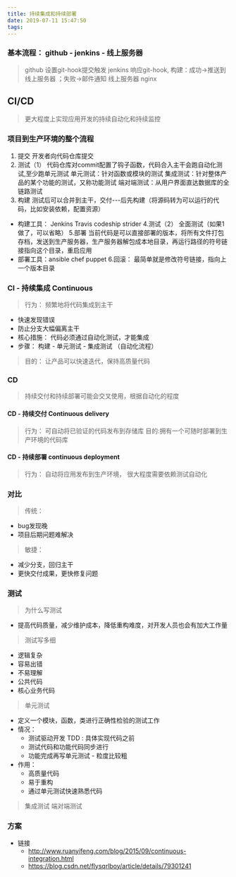 ```yaml
---
title: 持续集成和持续部署
date: 2019-07-11 15:47:50
tags:
---
```

### 基本流程： github - jenkins - 线上服务器
> github 设置git-hook提交触发
> jenkins 响应git-hook, 构建：成功->推送到线上服务器 ；失败->邮件通知
> 线上服务器 nginx

## CI/CD
> 更大程度上实现应用开发的持续自动化和持续监控
### 项目到生产环境的整个流程
1. 提交 开发者向代码仓库提交
2. 测试（1） 代码仓库对commit配置了钩子函数，代码合入主干会跑自动化测试,至少跑单元测试
单元测试：针对函数或模块的测试
集成测试：针对整体产品的某个功能的测试，又称功能测试
端对端测试：从用户界面直达数据库的全链路测试
3. 构建
测试后可以合并到主干，交付---后先构建（将源码转为可以运行的代码，比如安装依赖，配置资源）
- 构建工具： Jenkins Travis codeship strider
4.测试（2）
全面测试（如果1做了，可以省略）
5.部署
当前代码是可以直接部署的版本，将所有文件打包存档，发送到生产服务器，生产服务器解包成本地目录，再运行路径的符号链接指向这个目录，重启应用
- 部署工具：ansible chef puppet
6.回滚： 最简单就是修改符号链接，指向上一个版本目录 
### CI - 持续集成 Continuous 
> 行为： 频繁地将代码集成到主干 
- 快速发现错误
- 防止分支大幅偏离主干
- 核心措施： 代码必须通过自动化测试，才能集成
- 步骤： 构建 - 单元测试 - 集成测试 （自动化流程）
> 目的： 让产品可以快速迭代，保持高质量代码

### CD
> 持续交付和持续部署可能会交叉使用，根据自动化的程度
#### CD - 持续交付 Continuous delivery
> 行为： 可自动将已验证的代码发布到存储库
> 目的:拥有一个可随时部署到生产环境的代码库
#### CD - 持续部署 continuous deployment
> 行为： 自动将应用发布到生产环境， 很大程度需要依赖测试自动化
### 对比
> 传统：
  - bug发现晚
  - 项目后期问题难解决
> 敏捷：
  - 减少分支，回归主干
  - 更快交付成果，更快修复问题
### 测试
> 为什么写测试
- 提高代码质量，减少维护成本，降低重构难度，对开发人员也会有加大工作量
> 测试写多细
- 逻辑复杂
- 容易出错
- 不易理解
- 公共代码
- 核心业务代码

> 单元测试
- 定义一个模块，函数，类进行正确性检验的测试工作
- 情况：
  - 测试驱动开发 TDD : 具体实现代码之前
  - 测试代码和功能代码同步进行
  - 功能完成再写单元测试 - 粒度比较粗
- 作用：
  - 高质量代码
  - 易于重构
  - 通过单元测试快速熟悉代码
> 集成测试
> 端对端测试
### 方案
- 链接
  - http://www.ruanyifeng.com/blog/2015/09/continuous-integration.html
  - https://blog.csdn.net/flysqrlboy/article/details/79301241